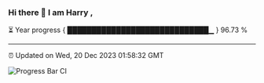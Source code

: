 ### Hi there 👋 I am Harry , 

⏳ Year progress { █████████████████████████████▁ } 96.73 %

---

⏰ Updated on Wed, 20 Dec 2023 01:58:32 GMT

![Progress Bar CI](https://github.com/duykhang68/duykhang68/workflows/Progress%20Bar%20CI/badge.svg)
